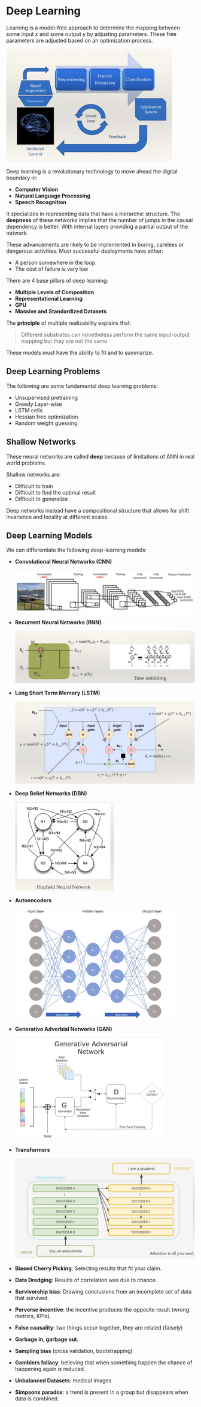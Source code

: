 # Deep Learning

Learning is a model-free approach to determine the mapping between some input $x$ and some output $y$ by adjusting parameters. These free parameters are adjusted based on an optimization process. 

<img src="Resources/11 - Deep Learning/Screen Shot 2022-06-15 at 19.09.40.jpg" alt="Screen Shot 2022-06-15 at 19.09.40" style="zoom:50%;" />

Deep learning is a revolutionary technology to move ahead the digital boundary in:

- **Computer Vision**
- **Natural Language Processing**
- **Speech Recognition**

It specializes in representing data that have a hierarchic structure. The **deepness** of these networks implies that the number of jumps in the causal dependency is better. With internal layers providing a partial output of the network. 

These advancements are likely to be implemented in boring, careless or dangerous activities. Most successful deployments have either:

- A person somewhere in the loop.
- The cost of failure is very low

There are 4 base pillars of deep learning:

- **Multiple Levels of Composition**
- **Representational Learning**
- **GPU**
- **Massive and Standardized Datasets**

The **principle** of multiple realizability explains that:

> Different substrates can nonetheless perform the same input-output mapping but they are not the same

These models must have the ability to fit and to summarize.

## Deep Learning Problems

The following are some fundamental deep learning problems:

- Unsupervised pretraining
- Greedy Layer-wise
- LSTM cells
- Hessian free optimization
- Random weight guessing

## Shallow Networks

These neural networks are called **deep** because of limitations of ANN in real world problems.

Shallow networks are:

- Difficult to train
- Difficult to find the optimal result
- Difficult to generalize

Deep networks instead have a compositional structure that allows for shift invariance and locality at different scales.

## Deep Learning Models

We can differentiate the following deep-learning models:

- **Convolutional Neural Networks (CNN)**

  <img src="Resources/11 - Deep Learning/Screen Shot 2022-06-15 at 19.24.18.jpg" alt="Screen Shot 2022-06-15 at 19.24.18" style="zoom:50%;" />

- **Recurrent Neural Networks (RNN)**

  <img src="Resources/11 - Deep Learning/Screen Shot 2022-06-15 at 19.24.31.jpg" alt="Screen Shot 2022-06-15 at 19.24.31" style="zoom:50%;" />

- **Long Short Term Memory (LSTM)**

  <img src="Resources/11 - Deep Learning/Screen Shot 2022-06-15 at 19.25.12.jpg" alt="Screen Shot 2022-06-15 at 19.25.12" style="zoom:50%;" />

- **Deep Belief Networks (DBN)**

  <img src="Resources/11 - Deep Learning/Screen Shot 2022-06-15 at 19.25.54.jpg" alt="Screen Shot 2022-06-15 at 19.25.54" style="zoom:50%;" />

- **Autoencoders**

  <img src="Resources/11 - Deep Learning/Screen Shot 2022-06-15 at 19.26.36.jpg" alt="Screen Shot 2022-06-15 at 19.26.36" style="zoom:50%;" />

- **Generative Adverbial Networks (GAN)**

  <img src="Resources/11 - Deep Learning/Screen Shot 2022-06-15 at 19.28.41.jpg" alt="Screen Shot 2022-06-15 at 19.28.41" style="zoom:50%;" />

- **Transformers**

  <img src="Resources/11 - Deep Learning/Screen Shot 2022-06-15 at 19.27.12.jpg" alt="Screen Shot 2022-06-15 at 19.27.12" style="zoom:50%;" />





- **Biased Cherry Picking**: Selecting results that fit your claim.
- **Data Dredging**: Results of correlation was due to chance.
- **Survivorship bias**: Drawing conclusions from an incomplete set of data that survived. 
- **Perverse incentive**: the incentive produces the opposite result (wrong metrics, KPIs).
- **False causality**: two things occur together, they are related (falsely)
- **Garbage in, garbage out**.
- **Sampling bias** (cross validation, bootstrapping)
- **Gamblers fallacy**: believing that when something happen the chance of happening again is reduced.
- **Unbalanced Datasets**: medical images
- **Simpsons paradox**: a trend is present in a group but disappears when data is combined.























